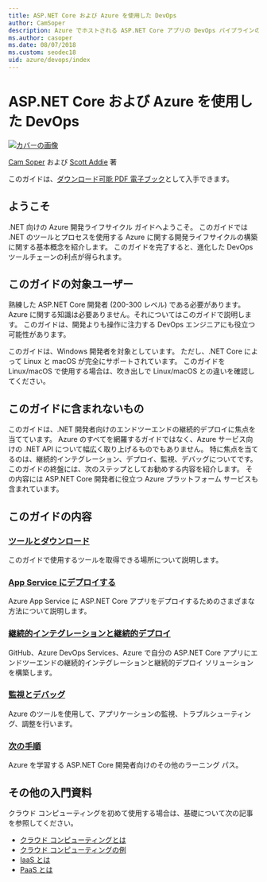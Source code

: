 ```yaml
---
title: ASP.NET Core および Azure を使用した DevOps
author: CamSoper
description: Azure でホストされる ASP.NET Core アプリの DevOps パイプラインの構築に関するエンドツーエンドのガイダンスを提供するガイド。
ms.author: casoper
ms.date: 08/07/2018
ms.custom: seodec18
uid: azure/devops/index
---
```

# <a name="devops-with-aspnet-core-and-azure"></a>ASP.NET Core および Azure を使用した DevOps

[![カバーの画像](./media/cover-large.png)](https://aka.ms/devopsbook)

[Cam Soper](https://twitter.com/camsoper) および [Scott Addie](https://twitter.com/scottaddie) 著

このガイドは、[ダウンロード可能 PDF 電子ブック](https://aka.ms/devopsbook)として入手できます。

## <a name="welcome"></a>ようこそ 

.NET 向けの Azure 開発ライフサイクル ガイドへようこそ。 このガイドでは .NET のツールとプロセスを使用する Azure に関する開発ライフサイクルの構築に関する基本概念を紹介します。 このガイドを完了すると、進化した DevOps ツールチェーンの利点が得られます。

## <a name="who-this-guide-is-for"></a>このガイドの対象ユーザー

熟練した ASP.NET Core 開発者 (200-300 レベル) である必要があります。 Azure に関する知識は必要ありません。それについてはこのガイドで説明します。 このガイドは、開発よりも操作に注力する DevOps エンジニアにも役立つ可能性があります。

このガイドは、Windows 開発者を対象としています。 ただし、.NET Core によって Linux と macOS が完全にサポートされています。 このガイドを Linux/macOS で使用する場合は、吹き出しで Linux/macOS との違いを確認してください。

## <a name="what-this-guide-doesnt-cover"></a>このガイドに含まれないもの

このガイドは、.NET 開発者向けのエンドツーエンドの継続的デプロイに焦点を当てています。 Azure のすべてを網羅するガイドではなく、Azure サービス向けの .NET API について幅広く取り上げるものでもありません。 特に焦点を当てるのは、継続的インテグレーション、デプロイ、監視、デバッグについてです。 このガイドの終盤には、次のステップとしてお勧めする内容を紹介します。 その内容には ASP.NET Core 開発者に役立つ Azure プラットフォーム サービスも含まれています。

## <a name="whats-in-this-guide"></a>このガイドの内容

### <a name="tools-and-downloadsxrefazuredevopstools-and-downloads"></a>[ツールとダウンロード](xref:azure/devops/tools-and-downloads)

このガイドで使用するツールを取得できる場所について説明します。

### <a name="deploy-to-app-servicexrefazuredevopsdeploy-to-app-service"></a>[App Service にデプロイする](xref:azure/devops/deploy-to-app-service)

Azure App Service に ASP.NET Core アプリをデプロイするためのさまざまな方法について説明します。

### <a name="continuous-integration-and-deploymentxrefazuredevopscicd"></a>[継続的インテグレーションと継続的デプロイ](xref:azure/devops/cicd)

GitHub、Azure DevOps Services、Azure で自分の ASP.NET Core アプリにエンドツーエンドの継続的インテグレーションと継続的デプロイ ソリューションを構築します。

### <a name="monitor-and-debugxrefazuredevopsmonitor"></a>[監視とデバッグ](xref:azure/devops/monitor)

Azure のツールを使用して、アプリケーションの監視、トラブルシューティング、調整を行います。

### <a name="next-stepsxrefazuredevopsnext-steps"></a>[次の手順](xref:azure/devops/next-steps)

Azure を学習する ASP.NET Core 開発者向けのその他のラーニング パス。

## <a name="additional-introductory-reading"></a>その他の入門資料

クラウド コンピューティングを初めて使用する場合は、基礎について次の記事を参照してください。

* [クラウド コンピューティングとは](https://azure.microsoft.com/overview/what-is-cloud-computing/)
* [クラウド コンピューティングの例](https://azure.microsoft.com/overview/examples-of-cloud-computing/)
* [IaaS とは](https://azure.microsoft.com/overview/what-is-iaas/)
* [PaaS とは](https://azure.microsoft.com/overview/what-is-paas/)
